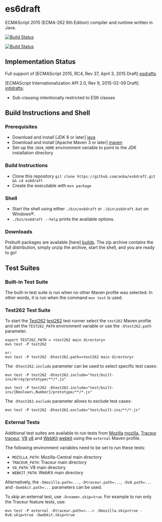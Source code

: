 es6draft
========

ECMAScript 2015 (ECMA-262 6th Edition) compiler and runtime written in Java.

[![Build Status](https://travis-ci.org/anba/es6draft.png?branch=master)](https://travis-ci.org/anba/es6draft)

[![Build Status](https://buildhive.cloudbees.com/job/anba/job/es6draft/badge/icon)](https://buildhive.cloudbees.com/job/anba/job/es6draft/)

## Implementation Status ##

Full support of [ECMAScript 2015, RC4, Rev 37, April 3, 2015 Draft] [esdrafts].

[ECMAScript Internationalization API 2.0, Rev 9, 2015-02-09 Draft] [intldrafts]:
* Sub-classing intentionally restricted to ES6 classes


## Build Instructions and Shell ##

### Prerequisites ###

* Download and install [JDK 8 or later] [java]
* Download and install [Apache Maven 3 or later] [maven]
* Set-up the `JAVA_HOME` environment variable to point to the JDK installation directory

### Build Instructions ###

* Clone this repository `git clone https://github.com/anba/es6draft.git && cd es6draft`
* Create the executable with `mvn package`

### Shell ###

* Start the shell using either `./bin/es6draft` or `.\bin\es6draft.bat` on Windows&reg;.
* `./bin/es6draft --help` prints the available options.

### Downloads ###

Prebuilt packages are available [here] [builds]. The zip archive contains the full distribution,
simply unzip the archive, start the shell, and you are ready to go!


## Test Suites ##

### Built-in Test Suite ###

The built-in test suite is run when no other Maven profile was selected. In other words, it is run
when the command `mvn test` is used.


### Test262 Test Suite ###

To start the [Test262] [test262] test runner select the `test262` Maven profile and set the
`TEST262_PATH` environment variable or use the `-Dtest262.path` parameter.

```
export TEST262_PATH = <test262 main directory>
mvn test -P test262

or:
mvn test -P test262 -Dtest262.path=<test262 main directory>
```

The `-Dtest262.include` parameter can be used to select specific test cases:
```
mvn test -P test262 -Dtest262.include="test/built-ins/Array/prototype/**/*.js"

mvn test -P test262 -Dtest262.include="test/built-ins/{Boolean\,Number}/prototype/**/*.js"
```

The `-Dtest262.exclude` parameter allows to exclude test cases:
```
mvn test -P test262 -Dtest262.exclude="test/built-ins/**/*.js"
```


### External Tests ###

Additional test suites are available to run tests from [Mozilla] [mozilla], [Traceur] [traceur],
[V8] [v8] and [WebKit] [webkit] using the `external` Maven profile.

The following environment variables need to be set to run these tests:
* `MOZILLA_PATH`: Mozilla-Central main directory
* `TRACEUR_PATH`: Traceur main directory
* `V8_PATH`: V8 main directory
* `WEBKIT_PATH`: WebKit main directory

Alternatively, the `-Dmozilla.path=...`, `-Dtraceur.path=...`, `-Dv8.path=...` and `-Dwebkit.path=...` parameters can be used.

To skip an external test, use `-D<name>.skip=true`. For example to run only the Traceur feature tests, use:
```
mvn test -P external -Dtraceur.path=<...> -Dmozilla.skip=true -Dv8.skip=true -Dwebkit.skip=true
```

[esdrafts]: http://wiki.ecmascript.org/doku.php?id=harmony:specification_drafts "Draft Specification for ES.next"
[intldrafts]: http://wiki.ecmascript.org/doku.php?id=globalization:specification_drafts "Specification Drafts for ECMAScript Internationalization API"
[icu]: http://site.icu-project.org/
[java]: http://java.sun.com/
[maven]: https://maven.apache.org/download.cgi
[test262]: https://github.com/tc39/test262/
[mozilla]: https://github.com/mozilla/gecko-dev/
[traceur]: https://github.com/google/traceur-compiler/
[v8]: https://github.com/v8/v8/
[webkit]: https://www.webkit.org/building/checkout.html
[builds]: https://buildhive.cloudbees.com/job/anba/job/es6draft/lastSuccessfulBuild/com.github.anba$es6draft/artifact/com.github.anba/es6draft/0.0.1-SNAPSHOT/
